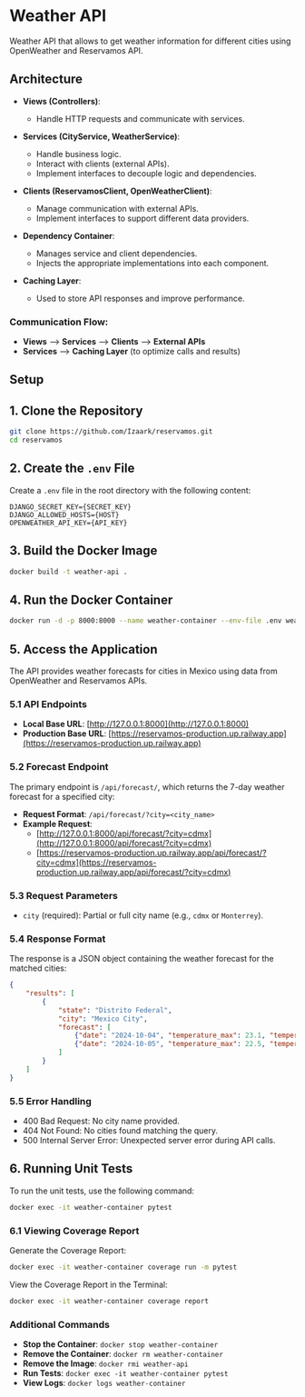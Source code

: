 # Weather API

Weather API that allows to get weather information for different cities using OpenWeather and Reservamos API.

## Architecture

- **Views (Controllers)**:
  - Handle HTTP requests and communicate with services.

- **Services (CityService, WeatherService)**:
  - Handle business logic.
  - Interact with clients (external APIs).
  - Implement interfaces to decouple logic and dependencies.

- **Clients (ReservamosClient, OpenWeatherClient)**:
  - Manage communication with external APIs.
  - Implement interfaces to support different data providers.

- **Dependency Container**:
  - Manages service and client dependencies.
  - Injects the appropriate implementations into each component.

- **Caching Layer**:
  - Used to store API responses and improve performance.

### Communication Flow:
- **Views** ⟶ **Services** ⟶ **Clients** ⟶ **External APIs**
- **Services** ⟶ **Caching Layer** (to optimize calls and results)

## Setup

## 1. Clone the Repository

```bash
git clone https://github.com/Izaark/reservamos.git
cd reservamos
```

## 2. Create the `.env` File

Create a `.env` file in the root directory with the following content:

```env
DJANGO_SECRET_KEY={SECRET_KEY}
DJANGO_ALLOWED_HOSTS={HOST}
OPENWEATHER_API_KEY={API_KEY}
```

## 3. Build the Docker Image

```bash
docker build -t weather-api .
```

## 4. Run the Docker Container

```bash
docker run -d -p 8000:8000 --name weather-container --env-file .env weather-api
```

## 5. Access the Application

The API provides weather forecasts for cities in Mexico using data from OpenWeather and Reservamos APIs.

### 5.1 API Endpoints

- **Local Base URL**: [http://127.0.0.1:8000](http://127.0.0.1:8000)
- **Production Base URL**: [https://reservamos-production.up.railway.app](https://reservamos-production.up.railway.app)

### 5.2 Forecast Endpoint

The primary endpoint is `/api/forecast/`, which returns the 7-day weather forecast for a specified city:

- **Request Format**: `/api/forecast/?city=<city_name>`
- **Example Request**: 
  - [http://127.0.0.1:8000/api/forecast/?city=cdmx](http://127.0.0.1:8000/api/forecast/?city=cdmx)
  - [https://reservamos-production.up.railway.app/api/forecast/?city=cdmx](https://reservamos-production.up.railway.app/api/forecast/?city=cdmx)

### 5.3 Request Parameters

- `city` (required): Partial or full city name (e.g., `cdmx` or `Monterrey`).

### 5.4 Response Format

The response is a JSON object containing the weather forecast for the matched cities:

```json
{
    "results": [
        {	
			"state": "Distrito Federal",
            "city": "Mexico City",
            "forecast": [
                {"date": "2024-10-04", "temperature_max": 23.1, "temperature_min": 15.0, "weather": "scattered clouds"},
                {"date": "2024-10-05", "temperature_max": 22.5, "temperature_min": 14.8, "weather": "light rain"}
            ]
        }
    ]
}
```

### 5.5 Error Handling
- 400 Bad Request: No city name provided.
- 404 Not Found: No cities found matching the query.
- 500 Internal Server Error: Unexpected server error during API calls.

## 6. Running Unit Tests

To run the unit tests, use the following command:

```bash
docker exec -it weather-container pytest
```


### 6.1 Viewing Coverage Report

Generate the Coverage Report:

```bash
docker exec -it weather-container coverage run -m pytest
```

View the Coverage Report in the Terminal:

```bash
docker exec -it weather-container coverage report
```


### Additional Commands

- **Stop the Container**: `docker stop weather-container`
- **Remove the Container**: `docker rm weather-container`
- **Remove the Image**: `docker rmi weather-api`
- **Run Tests**: `docker exec -it weather-container pytest`
- **View Logs**: `docker logs weather-container`


